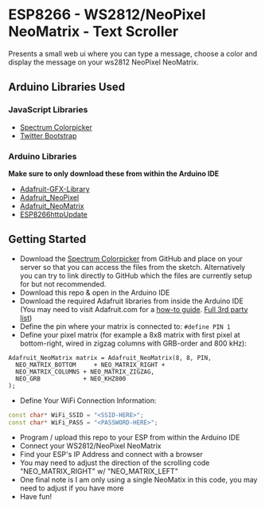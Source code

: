 # ESP8266 - WS2812/NeoPixel NeoMatrix - Text Scroller
Presents a small web ui where you can type a message, choose a color and display the message on your ws2812 NeoPixel NeoMatrix.

## Arduino Libraries Used
### JavaScript Libraries  
- [Spectrum Colorpicker](https://github.com/bgrins/spectrum)  
- [Twitter Bootstrap](http://getbootstrap.com/)  

### Arduino Libraries  
**Make sure to only download these from within the Arduino IDE**  
- [Adafruit-GFX-Library](https://github.com/adafruit/Adafruit-GFX-Library)  
- [Adafruit_NeoPixel](https://github.com/adafruit/Adafruit_NeoPixel)  
- [Adafruit_NeoMatrix](https://github.com/adafruit/Adafruit_NeoMatrix)  
- [ESP8266httpUpdate](https://github.com/esp8266/Arduino)  

## Getting Started
- Download the [Spectrum Colorpicker](https://github.com/bgrins/spectrum) from GitHub and place on your server so that you can access the files from the sketch. Alternatively you can try to link directly to GitHub which the files are currently setup for but not recommended.  
- Download this repo & open in the Arduino IDE  
- Download the required Adafruit libraries from inside the Arduino IDE (You may need to visit Adafruit.com for a [how-to guide](https://learn.adafruit.com/adafruit-arduino-ide-setup/arduino-1-dot-6-x-ide). [Full 3rd party list](https://github.com/arduino/Arduino/wiki/Unofficial-list-of-3rd-party-boards-support-urls#list-of-3rd-party-boards-support-urls))  
- Define the pin where your matrix is connected to:
`#define PIN 1`
- Define your pixel matrix (for example a 8x8 matrix with first pixel at bottom-right, wired in zigzag columns with GRB-order and 800 kHz):

```
Adafruit_NeoMatrix matrix = Adafruit_NeoMatrix(8, 8, PIN,
  NEO_MATRIX_BOTTOM     + NEO_MATRIX_RIGHT +
  NEO_MATRIX_COLUMNS + NEO_MATRIX_ZIGZAG,
  NEO_GRB            + NEO_KHZ800
);
```
- Define Your WiFi Connection Information:  

```c++
const char* WiFi_SSID = "<SSID-HERE>";
const char* WiFi_PASS = "<PASSWORD-HERE>";
```

- Program / upload this repo to your ESP from within the Arduino IDE  
- Connect your WS2812/NeoPixel NeoMatrix
- Find your ESP's IP Address and connect with a browser  
- You may need to adjust the direction of the scrolling code "NEO_MATRIX_RIGHT" w/ "NEO_MATRIX_LEFT"  
- One final note is I am only using a single NeoMatix in this code, you may need to adjust if you have more  
- Have fun!
